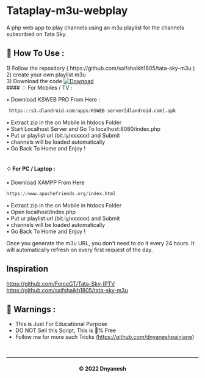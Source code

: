 # Tataplay-m3u-webplay

A php web app to play channels using an m3u playlist for the channels subscribed on Tata Sky.

<h2> 🍁 How To Use : </h2>
1) Follow the repository ( https://github.com/saifshaikh1805/tata-sky-m3u )<br>
2) create your own playlist m3u <br>
3) Download the code <a href="https://github.com/dnyaneshpainjane/Tataplay-m3u-webplay/archive/refs/heads/main.zip"><img src="https://play-lh.googleusercontent.com/nJpQlfW0kUqCyZo6KPRShIYtEKiuWzZG3TxvqIMLwbhHBEdiaphOg1Vu0AjWn8VaAzaR" alt="Downoad"/></a><br>
#### ♢ For Mobiles / TV :


• Download KSWEB PRO From Here :

```py
 https://s3.dlandroid.com/apps/KSWEB-server[dlandroid.com].apk

```

• Extract zip in the on Mobile in htdocs Folder <br>
• Start Localhost Server and Go To localhost:8080/index.php <br>
• Put ur playlist url (bit.ly/xxxxxx) and Submit <br>
• channels will be loaded automatically<br>
• Go Back To Home and Enjoy !<br><br>

#### ♢ For PC / Laptop :

• Download XAMPP From Here<br>

```py
https://www.apachefriends.org/index.html

```
• Extract zip in the on Mobile in htdocs Folder <br>
• Open localhost/index.php <br>
• Put ur playlist url (bit.ly/xxxxxx) and Submit <br>
• channels will be loaded automatically<br>
• Go Back To Home and Enjoy !

Once you generate the m3u URL, you don't need to do it every 24 hours. It will automatically refresh on every first request of the day.
## Inspiration
https://github.com/ForceGT/Tata-Sky-IPTV
https://github.com/saifshaikh1805/tata-sky-m3u

<h2>🚸 Warnings :</h2>

- This is Just For Educational Purpose
- DO NOT Sell this Script, This is 💯% Free
- Follow me for more such Tricks
(https://github.com/dnyaneshpainjane)
<br>


---
<h4 align='center'>© 2022 Dnyanesh </h4>

<!-- DO NOT REMOVE THIS CREDIT 🤬 🤬 -->
